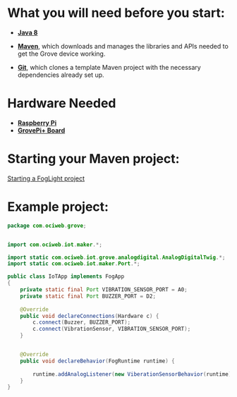 # What you will need before you start:
- [**Java 8**](https://docs.oracle.com/javase/8/docs/technotes/guides/install/install_overview.html)

- [**Maven**](https://maven.apache.org/install.html), which downloads and manages the libraries and APIs needed to get the Grove device working.

- [**Git**](https://git-scm.com/), which clones a template Maven project with the necessary dependencies already set up.
# Hardware Needed
- [**Raspberry Pi**](https://www.raspberrypi.org/)
- [**GrovePi+ Board**](https://www.dexterindustries.com/shop/grovepi-board/)

# Starting your Maven project:
[Starting a FogLight project](https://github.com/oci-pronghorn/FogLighter/blob/master/README.md)

# Example project:


```java
package com.ociweb.grove;


import com.ociweb.iot.maker.*;

import static com.ociweb.iot.grove.analogdigital.AnalogDigitalTwig.*;
import static com.ociweb.iot.maker.Port.*;

public class IoTApp implements FogApp
{
	private static final Port VIBRATION_SENSOR_PORT = A0;
	private static final Port BUZZER_PORT = D2;
	
	@Override
	public void declareConnections(Hardware c) {
		c.connect(Buzzer, BUZZER_PORT);
		c.connect(VibrationSensor, VIBRATION_SENSOR_PORT);
	}


	@Override
	public void declareBehavior(FogRuntime runtime) {
				
		runtime.addAnalogListener(new ViberationSensorBehavior(runtime)).includePorts(VIBRATION_SENSOR_PORT);
	}
}
```


